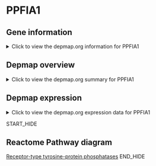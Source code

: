<h1>PPFIA1</h1>

<h2>Gene information</h2>
<details>
  <summary>Click to view the depmap.org information for PPFIA1</summary>
  <iframe src="https://depmap.org/portal/gene/PPFIA1?tab=about" style="border:none;width:100%;height:800px"></iframe>
</details>

<h2>Depmap overview</h2>
<details>
  <summary>Click to view the depmap.org summary for PPFIA1</summary>
  <iframe src="https://depmap.org/portal/gene/PPFIA1?tab=overview" style="border:none;width:100%;height:800px"></iframe>
</details>

<h2>Depmap expression</h2>
<details>
  <summary>Click to view the depmap.org expression data for PPFIA1</summary>
  <iframe src="https://depmap.org/portal/gene/PPFIA1?tab=characterization" style="border:none;width:100%;height:800px"></iframe>
</details>


START_HIDE
<h2>Reactome Pathway diagram</h2>
<a href="https://reactome.org/PathwayBrowser/#/R-HSA-388844">Receptor-type tyrosine-protein phosphatases</a>
END_HIDE


